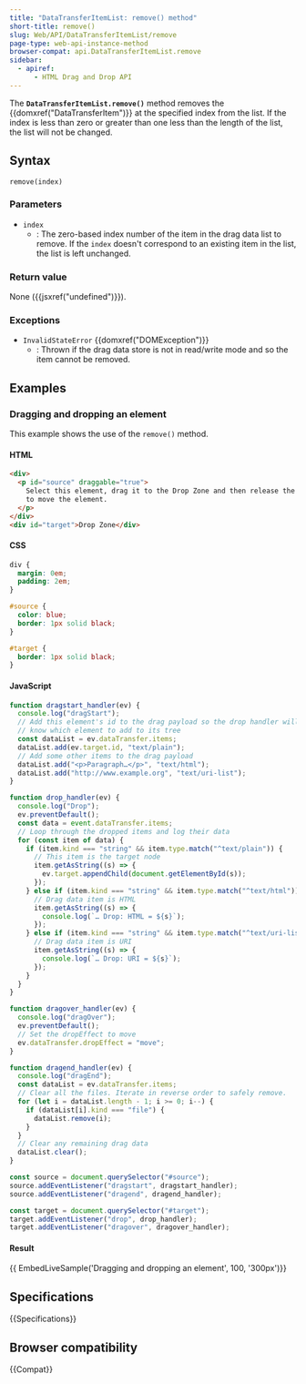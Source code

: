 ```yaml
---
title: "DataTransferItemList: remove() method"
short-title: remove()
slug: Web/API/DataTransferItemList/remove
page-type: web-api-instance-method
browser-compat: api.DataTransferItemList.remove
sidebar:
  - apiref:
      - HTML Drag and Drop API
---
```


The **`DataTransferItemList.remove()`** method removes the
{{domxref("DataTransferItem")}} at the specified index from the list. If the index is
less than zero or greater than one less than the length of the list, the list will not
be changed.

## Syntax

```js-nolint
remove(index)
```

### Parameters

- `index`
  - : The zero-based index number of the item in the drag data list to remove. If the
    `index` doesn't correspond to an existing item in the list, the list is
    left unchanged.

### Return value

None ({{jsxref("undefined")}}).

### Exceptions

- `InvalidStateError` {{domxref("DOMException")}}
  - : Thrown if the drag data store is not in read/write mode and so the item cannot be removed.

## Examples

### Dragging and dropping an element

This example shows the use of the `remove()` method.

#### HTML

```html
<div>
  <p id="source" draggable="true">
    Select this element, drag it to the Drop Zone and then release the selection
    to move the element.
  </p>
</div>
<div id="target">Drop Zone</div>
```

#### CSS

```css
div {
  margin: 0em;
  padding: 2em;
}

#source {
  color: blue;
  border: 1px solid black;
}

#target {
  border: 1px solid black;
}
```

#### JavaScript

```js
function dragstart_handler(ev) {
  console.log("dragStart");
  // Add this element's id to the drag payload so the drop handler will
  // know which element to add to its tree
  const dataList = ev.dataTransfer.items;
  dataList.add(ev.target.id, "text/plain");
  // Add some other items to the drag payload
  dataList.add("<p>Paragraph…</p>", "text/html");
  dataList.add("http://www.example.org", "text/uri-list");
}

function drop_handler(ev) {
  console.log("Drop");
  ev.preventDefault();
  const data = event.dataTransfer.items;
  // Loop through the dropped items and log their data
  for (const item of data) {
    if (item.kind === "string" && item.type.match("^text/plain")) {
      // This item is the target node
      item.getAsString((s) => {
        ev.target.appendChild(document.getElementById(s));
      });
    } else if (item.kind === "string" && item.type.match("^text/html")) {
      // Drag data item is HTML
      item.getAsString((s) => {
        console.log(`… Drop: HTML = ${s}`);
      });
    } else if (item.kind === "string" && item.type.match("^text/uri-list")) {
      // Drag data item is URI
      item.getAsString((s) => {
        console.log(`… Drop: URI = ${s}`);
      });
    }
  }
}

function dragover_handler(ev) {
  console.log("dragOver");
  ev.preventDefault();
  // Set the dropEffect to move
  ev.dataTransfer.dropEffect = "move";
}

function dragend_handler(ev) {
  console.log("dragEnd");
  const dataList = ev.dataTransfer.items;
  // Clear all the files. Iterate in reverse order to safely remove.
  for (let i = dataList.length - 1; i >= 0; i--) {
    if (dataList[i].kind === "file") {
      dataList.remove(i);
    }
  }
  // Clear any remaining drag data
  dataList.clear();
}

const source = document.querySelector("#source");
source.addEventListener("dragstart", dragstart_handler);
source.addEventListener("dragend", dragend_handler);

const target = document.querySelector("#target");
target.addEventListener("drop", drop_handler);
target.addEventListener("dragover", dragover_handler);
```

#### Result

{{ EmbedLiveSample('Dragging and dropping an element', 100, '300px')}}

## Specifications

{{Specifications}}

## Browser compatibility

{{Compat}}
